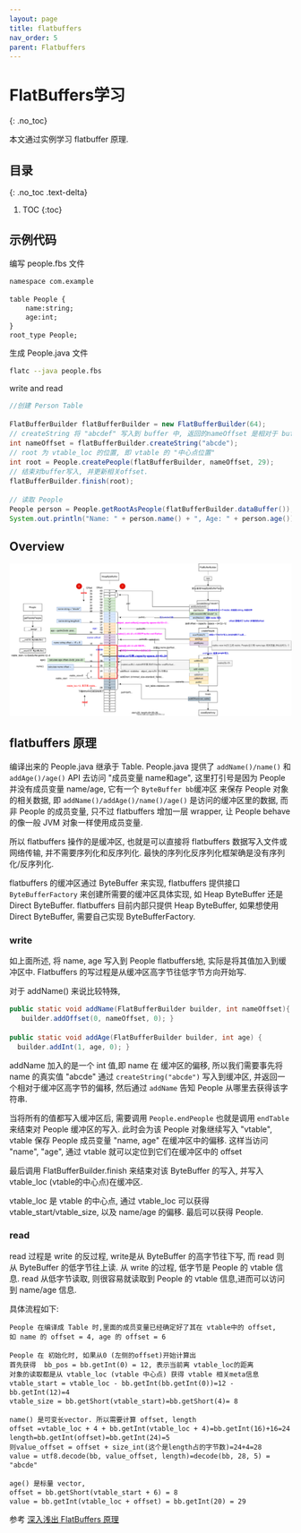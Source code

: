 ```yaml
---
layout: page
title: flatbuffers
nav_order: 5
parent: Flatbuffers
---
```


# FlatBuffers学习
{: .no_toc}

本文通过实例学习 flatbuffer 原理.

## 目录
{: .no_toc .text-delta}

1. TOC
{:toc}

## 示例代码

编写 people.fbs 文件

```flatbuffers
namespace com.example

table People {
    name:string;
    age:int;
}
root_type People;
```

生成 People.java 文件

``` bash
flatc --java people.fbs
```

write and read

``` java
//创建 Person Table

FlatBufferBuilder flatBufferBuilder = new FlatBufferBuilder(64);
// createString 将 "abcdef" 写入到 buffer 中, 返回的nameOffset 是相对于 buffer end 的偏移
int nameOffset = flatBufferBuilder.createString("abcde");
// root 为 vtable_loc 的位置, 即 vtable 的 "中心点位置"
int root = People.createPeople(flatBufferBuilder, nameOffset, 29);
// 结束对buffer写入, 并更新相关offset.
flatBufferBuilder.finish(root);

// 读取 People
People person = People.getRootAsPeople(flatBufferBuilder.dataBuffer());
System.out.println("Name: " + person.name() + ", Age: " + person.age());
```

## Overview

![flatbuffers](/docs/flatbuffers/flatbuffers/flatbuffers.drawio.svg)

## flatbuffers 原理

编译出来的 People.java 继承于 Table. People.java 提供了 `addName()/name()` 和 `addAge()/age()` API 去访问 "成员变量 name和age", 这里打引号是因为 People 并没有成员变量 name/age, 它有一个 `ByteBuffer bb`缓冲区 来保存 People 对象的相关数据, 即 `addName()/addAge()/name()/age()` 是访问的缓冲区里的数据, 而非 People 的成员变量, 只不过 flatbuffers 增加一层 wrapper, 让 People behave 的像一般 JVM 对象一样使用成员变量.

所以 flatbuffers 操作的是缓冲区, 也就是可以直接将 flatbuffers 数据写入文件或网络传输, 并不需要序列化和反序列化. 最快的序列化反序列化框架确是没有序列化/反序列化.

flatbuffers 的缓冲区通过 ByteBuffer 来实现, flatbuffers 提供接口 `ByteBufferFactory` 来创建所需要的缓冲区具体实现, 如 Heap ByteBuffer 还是 Direct ByteBuffer. flatbuffers 目前内部只提供 Heap ByteBuffer, 如果想使用 Direct ByteBuffer, 需要自己实现 ByteBufferFactory.

### write

如上面所述, 将 name, age 写入到 People flatbuffers地, 实际是将其值加入到缓冲区中. Flatbuffers 的写过程是从缓冲区高字节往低字节方向开始写.

对于 addName() 来说比较特殊,

``` java
public static void addName(FlatBufferBuilder builder, int nameOffset){
   builder.addOffset(0, nameOffset, 0); }

public static void addAge(FlatBufferBuilder builder, int age) { 
  builder.addInt(1, age, 0); }
```

addName 加入的是一个 int 值,即 name 在 缓冲区的偏移, 所以我们需要事先将 name 的真实值 "abcde" 通过 `createString("abcde")` 写入到缓冲区, 并返回一个相对于缓冲区高字节的偏移, 然后通过 `addName` 告知 People 从哪里去获得该字符串.

当将所有的值都写入缓冲区后, 需要调用 `People.endPeople` 也就是调用 `endTable` 来结束对 People 缓冲区的写入. 此时会为该 People 对象继续写入 "vtable", vtable 保存 People 成员变量 "name, age" 在缓冲区中的偏移. 这样当访问 "name", "age", 通过 vtable 就可以定位到它们在缓冲区中的 offset

最后调用 FlatBufferBuilder.finish 来结束对该 ByteBuffer 的写入, 并写入 vtable_loc (vtable的中心点)在缓冲区.

vtable_loc 是 vtable 的中心点, 通过 vtable_loc 可以获得 vtable_start/vtable_size, 以及 name/age 的偏移. 最后可以获得 People.

### read

read 过程是 write 的反过程, write是从 ByteBuffer 的高字节往下写, 而 read 则从 ByteBuffer 的低字节往上读. 从 write 的过程, 低字节是 People 的 vtable 信息. read 从低字节读取, 则很容易就读取到 People 的 vtable 信息,进而可以访问到 name/age 信息.

具体流程如下:

``` console
People 在编译成 Table 时,里面的成员变量已经确定好了其在 vtable中的 offset,
如 name 的 offset = 4, age 的 offset = 6

People 在 初始化时, 如果从0 (左侧的offset)开始计算出
首先获得  bb_pos = bb.getInt(0) = 12, 表示当前离 vtable_loc的距离
对象的读取都是从 vtable_loc (vtable 中心点) 获得 vtable 相关meta信息
vtable_start = vtable_loc - bb.getInt(bb.getInt(0))=12 - bb.getInt(12)=4
vtable_size = bb.getShort(vtable_start)=bb.getShort(4)= 8

name() 是可变长vector. 所以需要计算 offset, length
offset =vtable_loc + 4 + bb.getInt(vtable_loc + 4)=bb.getInt(16)+16=24
length=bb.getInt(offset)=bb.getInt(24)=5
则value_offset = offset + size_int(这个是length占的字节数)=24+4=28
value = utf8.decode(bb, value_offset, length)=decode(bb, 28, 5) = "abcde"

age() 是标量 vector, 
offset = bb.getShort(vtable_start + 6) = 8
value = bb.getInt(vtable_loc + offset) = bb.getInt(20) = 29
```

参考 [深入浅出 FlatBuffers 原理](https://zhuanlan.zhihu.com/p/391327093)
